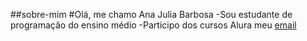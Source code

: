 ##sobre-mim
#Olá, me chamo Ana Julia Barbosa
-Sou estudante de programação do ensino médio 
-Participo dos cursos Alura 
 meu [email](ana.reis.barbosa@escola.pr.foi.br)
